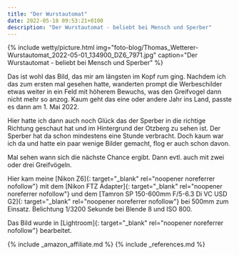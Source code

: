 ```yaml
---
title: "Der Wurstautomat"
date: 2022-05-18 09:53:21+0100
description: "Der Wurstautomat - beliebt bei Mensch und Sperber"
---
```

{% include wetty/picture.html img="foto-blog/Thomas_Wetterer-Wurstautomat_2022-05-01_134900_DZ6_7971.jpg" caption="Der Wurstautomat - beliebt bei Mensch und Sperber" %}

Das ist wohl das Bild, das mir am längsten im Kopf rum ging. Nachdem ich das zum ersten mal gesehen hatte, wanderten prompt die Werbeschilder etwas weiter in ein Feld mit höherem Bewuchs, was den Greifvogel dann nicht mehr so anzog. Kaum geht das eine oder andere Jahr ins Land, passte es dann am 1. Mai 2022. 

Hier hatte ich dann auch noch Glück das der Sperber in die richtige Richtung geschaut hat und im Hintergrund der Otzberg zu sehen ist. Der Sperber hat da schon mindestens eine Stunde verbracht. Doch kaum war ich da und hatte ein paar wenige Bilder gemacht, flog er auch schon davon. 

Mal sehen wann sich die nächste Chance ergibt. Dann evtl. auch mit zwei oder drei Greifvögeln.

Hier kam meine [Nikon Z6]{: target="_blank" rel="noopener noreferrer nofollow"} mit dem [Nikon FTZ Adapter]{: target="_blank" rel="noopener noreferrer nofollow"} und dem [Tamron SP 150-600mm F/5-6.3 Di VC USD G2]{: target="_blank" rel="noopener noreferrer nofollow"} bei 500mm zum Einsatz. Belichtung 1/3200 Sekunde bei Blende 8 und ISO 800. 

Das Bild wurde in [Lightroom]{: target="_blank" rel="noopener noreferrer nofollow"} bearbeitet.

{% include _amazon_affiliate.md %}
{% include _references.md %}

